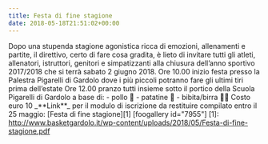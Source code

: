 ```yaml
---
title: Festa di fine stagione
date: 2018-05-18T21:51:02+00:00
---
```

Dopo una stupenda stagione agonistica ricca di emozioni, allenamenti e partite, il direttivo, certo di fare cosa gradita, è lieto di invitare tutti gli atleti, allenatori, istruttori, genitori e simpatizzanti alla chiusura dell’anno sportivo 2017/2018 che si terrà sabato 2 giugno 2018. Ore 10.00 inizio festa presso la Palestra Pigarelli di Gardolo dove i più piccoli potranno fare gli ultimi tiri prima dell’estate Ore 12.00 pranzo tutti insieme sotto il portico della Scuola Pigarelli di Gardolo a base di: - pollo 🍗 - patatine 🍟 - bibita/birra 🍟🍺 Costo euro 10 \_\*\*Link\*\*\_ per il modulo di iscrizione da restituire compilato entro il 25 maggio: \[Festa di fine stagione\]\[1\] \[foogallery id="7955"\] \[1\]: http://www.basketgardolo.it/wp-content/uploads/2018/05/Festa-di-fine-stagione.pdf